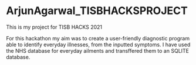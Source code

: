 # ArjunAgarwal_TISBHACKSPROJECT
This is my project for TISB HACKS 2021

For this hackathon my aim was to create a user-friendly diagnostic program able to identify everyday illnesses, from the inputted symptoms. I have used the NHS database for everyday ailments and transffered them to an SQLITE database.
